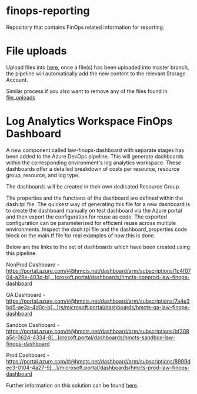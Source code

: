 # finops-reporting
Repository that contains FinOps related information for reporting.

# File uploads
Upload files into [here](https://github.com/hmcts/finops-reporting/tree/master/file_uploads), once a file(s) has been uploaded into master branch, the pipeline will automatically add the new content to the relevant Storage Account.

Similar process if you also want to remove any of the files found in [file_uploads](https://github.com/hmcts/finops-reporting/tree/master/file_uploads)

# Log Analytics Workspace FinOps Dashboard

A new component called law-finops-dashboard with separate stages has been added to the Azure DevOps pipeline. This will generate dashboards within the corresponding environment's log analytics workspace. These dashboards offer a detailed breakdown of costs per resource, resource group, resource, and log type.

The dashboards will be created in their own dedicated Resource Group.

The properties and the functions of the dashboard are defined within the dash.tpl file. The quickest way of generating this file for a new dashboard is to create the dashboard manually on test dashboard via the Azure portal and then export the configuration for reuse as code. The exported configuration can be parameterized for efficient reuse across multiple environments. Inspect the dash.tpl file and the dashboard_properties code block on the main.tf file for real examples of how this is done.

Below are the links to the set of dashboards which have been created using this pipeline.

NonProd Dashboard -
https://portal.azure.com/#@hmcts.net/dashboard/arm/subscriptions/1c4f0704-a29e-403d-b[…]crosoft.portal/dashboards/hmcts-nonprod-law-finops-dashboard

QA Dashboard -
https://portal.azure.com/#@hmcts.net/dashboard/arm/subscriptions/7a4e3bd5-ae3a-4d0c-b[…]rs/microsoft.portal/dashboards/hmcts-qa-law-finops-dashboard

Sandbox Dashboard -
https://portal.azure.com/#@hmcts.net/dashboard/arm/subscriptions/bf308a5c-0624-4334-8[…]crosoft.portal/dashboards/hmcts-sandbox-law-finops-dashboard

Prod Dashboard -
https://portal.azure.com/#@hmcts.net/dashboard/arm/subscriptions/8999dec3-0104-4a27-9[…]/microsoft.portal/dashboards/hmcts-prod-law-finops-dashboard

Further information on this solution can be found [here](https://medium.com/@mbnarayn/itemising-the-costs-for-your-azure-log-analytics-workspace-0522ff05df95).

